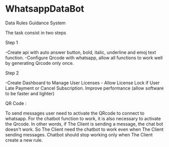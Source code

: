 # WhatsappDataBot
Data Rules Guidance  System

The task consist in two steps 

Step 1 

-Create api with auto answer button, bold, italic, underline and emoj text function.
-Configure Qrcode with whatsapp, allow all functions to work well by generating Qrcode only once. 

Step 2 

-Create Dashboard to Manage User Licenses - Allow License Lock if User Late Payment or Cancel Subscription. Improve performance (allow software to be faster and lighter)
 

QR Code : 

To send messages user need to activate the QRcode to connect to whatsapp. For the chatbot function to work, it is also necessary to activate the Qrcode. In other words, if The Client is sending a message, the chat bot doesn't work. So The Client need the chatbot to work even when The Client sending messages. Chatbot should stop working only when The Client create a new rule.
